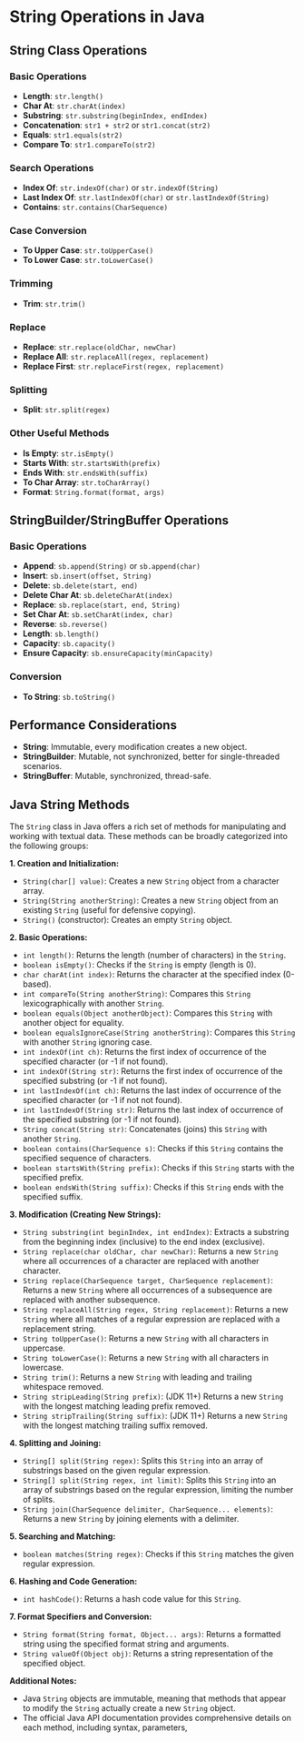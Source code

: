 # String Operations in Java

## String Class Operations

### Basic Operations
- **Length**: `str.length()`
- **Char At**: `str.charAt(index)`
- **Substring**: `str.substring(beginIndex, endIndex)`
- **Concatenation**: `str1 + str2` or `str1.concat(str2)`
- **Equals**: `str1.equals(str2)`
- **Compare To**: `str1.compareTo(str2)`

### Search Operations
- **Index Of**: `str.indexOf(char)` or `str.indexOf(String)`
- **Last Index Of**: `str.lastIndexOf(char)` or `str.lastIndexOf(String)`
- **Contains**: `str.contains(CharSequence)`

### Case Conversion
- **To Upper Case**: `str.toUpperCase()`
- **To Lower Case**: `str.toLowerCase()`

### Trimming
- **Trim**: `str.trim()`

### Replace
- **Replace**: `str.replace(oldChar, newChar)`
- **Replace All**: `str.replaceAll(regex, replacement)`
- **Replace First**: `str.replaceFirst(regex, replacement)`

### Splitting
- **Split**: `str.split(regex)`

### Other Useful Methods
- **Is Empty**: `str.isEmpty()`
- **Starts With**: `str.startsWith(prefix)`
- **Ends With**: `str.endsWith(suffix)`
- **To Char Array**: `str.toCharArray()`
- **Format**: `String.format(format, args)`

## StringBuilder/StringBuffer Operations

### Basic Operations
- **Append**: `sb.append(String)` or `sb.append(char)`
- **Insert**: `sb.insert(offset, String)`
- **Delete**: `sb.delete(start, end)`
- **Delete Char At**: `sb.deleteCharAt(index)`
- **Replace**: `sb.replace(start, end, String)`
- **Set Char At**: `sb.setCharAt(index, char)`
- **Reverse**: `sb.reverse()`
- **Length**: `sb.length()`
- **Capacity**: `sb.capacity()`
- **Ensure Capacity**: `sb.ensureCapacity(minCapacity)`

### Conversion
- **To String**: `sb.toString()`

## Performance Considerations
- **String**: Immutable, every modification creates a new object.
- **StringBuilder**: Mutable, not synchronized, better for single-threaded scenarios.
- **StringBuffer**: Mutable, synchronized, thread-safe.


## **Java String Methods**

The `String` class in Java offers a rich set of methods for manipulating and working with textual data. These methods can be broadly categorized into the following groups:

**1. Creation and Initialization:**

- `String(char[] value)`: Creates a new `String` object from a character array.
- `String(String anotherString)`: Creates a new `String` object from an existing `String` (useful for defensive copying).
- `String()` (constructor): Creates an empty `String` object.

**2. Basic Operations:**

- `int length()`: Returns the length (number of characters) in the `String`.
- `boolean isEmpty()`: Checks if the `String` is empty (length is 0).
- `char charAt(int index)`: Returns the character at the specified index (0-based).
- `int compareTo(String anotherString)`: Compares this `String` lexicographically with another `String`.
- `boolean equals(Object anotherObject)`: Compares this `String` with another object for equality.
- `boolean equalsIgnoreCase(String anotherString)`: Compares this `String` with another `String` ignoring case.
- `int indexOf(int ch)`: Returns the first index of occurrence of the specified character (or -1 if not found).
- `int indexOf(String str)`: Returns the first index of occurrence of the specified substring (or -1 if not found).
- `int lastIndexOf(int ch)`: Returns the last index of occurrence of the specified character (or -1 if not not found).
- `int lastIndexOf(String str)`: Returns the last index of occurrence of the specified substring (or -1 if not found).
- `String concat(String str)`: Concatenates (joins) this `String` with another `String`.
- `boolean contains(CharSequence s)`: Checks if this `String` contains the specified sequence of characters.
- `boolean startsWith(String prefix)`: Checks if this `String` starts with the specified prefix.
- `boolean endsWith(String suffix)`: Checks if this `String` ends with the specified suffix.

**3. Modification (Creating New Strings):**

- `String substring(int beginIndex, int endIndex)`: Extracts a substring from the beginning index (inclusive) to the end index (exclusive).
- `String replace(char oldChar, char newChar)`: Returns a new `String` where all occurrences of a character are replaced with another character.
- `String replace(CharSequence target, CharSequence replacement)`: Returns a new `String` where all occurrences of a subsequence are replaced with another subsequence.
- `String replaceAll(String regex, String replacement)`: Returns a new `String` where all matches of a regular expression are replaced with a replacement string.
- `String toUpperCase()`: Returns a new `String` with all characters in uppercase.
- `String toLowerCase()`: Returns a new `String` with all characters in lowercase.
- `String trim()`: Returns a new `String` with leading and trailing whitespace removed.
- `String stripLeading(String prefix)`: (JDK 11+) Returns a new `String` with the longest matching leading prefix removed.
- `String stripTrailing(String suffix)`: (JDK 11+) Returns a new `String` with the longest matching trailing suffix removed.

**4. Splitting and Joining:**

- `String[] split(String regex)`: Splits this `String` into an array of substrings based on the given regular expression.
- `String[] split(String regex, int limit)`: Splits this `String` into an array of substrings based on the regular expression, limiting the number of splits.
- `String join(CharSequence delimiter, CharSequence... elements)`: Returns a new `String` by joining elements with a delimiter.

**5. Searching and Matching:**

- `boolean matches(String regex)`: Checks if this `String` matches the given regular expression.

**6. Hashing and Code Generation:**

- `int hashCode()`: Returns a hash code value for this `String`.

**7. Format Specifiers and Conversion:**

- `String format(String format, Object... args)`: Returns a formatted string using the specified format string and arguments.
- `String valueOf(Object obj)`: Returns a string representation of the specified object.

**Additional Notes:**

- Java `String` objects are immutable, meaning that methods that appear to modify the `String` actually create a new `String` object.
- The official Java API documentation provides comprehensive details on each method, including syntax, parameters,